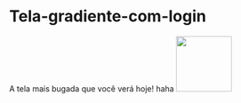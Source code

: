 # Tela-gradiente-com-login
A tela mais bugada que você verá hoje! haha
<img src="https://i.imgur.com/coEH7iO.png" style=" width:100px ; height:100px " />
